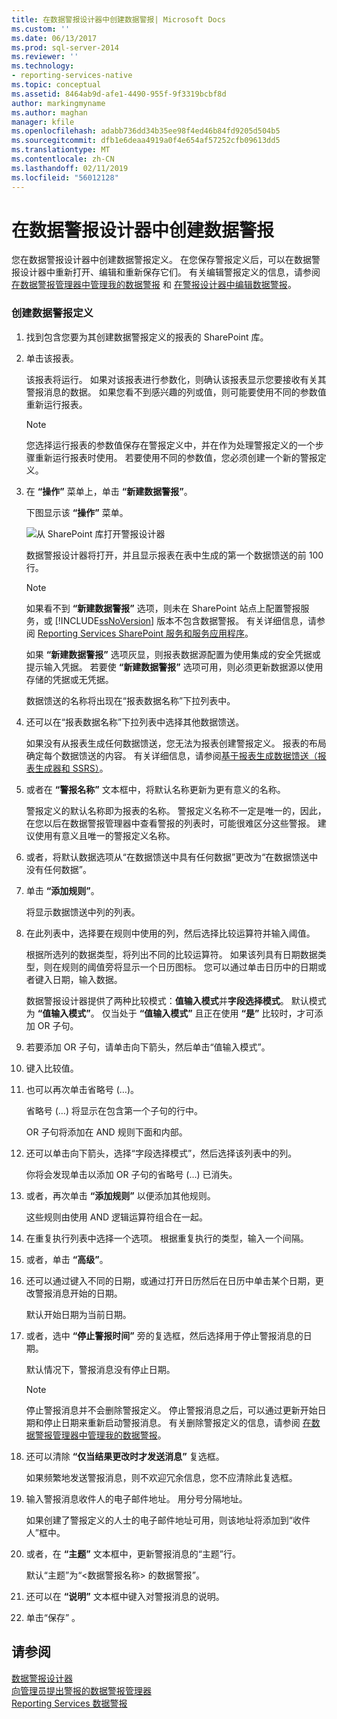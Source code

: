 ```yaml
---
title: 在数据警报设计器中创建数据警报| Microsoft Docs
ms.custom: ''
ms.date: 06/13/2017
ms.prod: sql-server-2014
ms.reviewer: ''
ms.technology:
- reporting-services-native
ms.topic: conceptual
ms.assetid: 8464ab9d-afe1-4490-955f-9f3319bcbf8d
author: markingmyname
ms.author: maghan
manager: kfile
ms.openlocfilehash: adabb736dd34b35ee98f4ed46b84fd9205d504b5
ms.sourcegitcommit: dfb1e6deaa4919a0f4e654af57252cfb09613dd5
ms.translationtype: MT
ms.contentlocale: zh-CN
ms.lasthandoff: 02/11/2019
ms.locfileid: "56012128"
---
```

# <a name="create-a-data-alert-in-data-alert-designer"></a>在数据警报设计器中创建数据警报
  您在数据警报设计器中创建数据警报定义。 在您保存警报定义后，可以在数据警报设计器中重新打开、编辑和重新保存它们。 有关编辑警报定义的信息，请参阅 [在数据警报管理器中管理我的数据警报](manage-my-data-alerts-in-data-alert-manager.md) 和 [在警报设计器中编辑数据警报](edit-a-data-alert-in-alert-designer.md)。  
  
### <a name="to-create-a-data-alert-definition"></a>创建数据警报定义  
  
1.  找到包含您要为其创建数据警报定义的报表的 SharePoint 库。  
  
2.  单击该报表。  
  
     该报表将运行。 如果对该报表进行参数化，则确认该报表显示您要接收有关其警报消息的数据。 如果您看不到感兴趣的列或值，则可能要使用不同的参数值重新运行报表。  
  
    > [!NOTE]  
    >  您选择运行报表的参数值保存在警报定义中，并在作为处理警报定义的一个步骤重新运行报表时使用。 若要使用不同的参数值，您必须创建一个新的警报定义。  
  
3.  在 **“操作”** 菜单上，单击 **“新建数据警报”**。  
  
     下图显示该 **“操作”** 菜单。  
  
     ![从 SharePoint 库打开警报设计器](media/rs-openalertdesigneriw.gif "Open Alert Designer from SharePoint library")  
  
     数据警报设计器将打开，并且显示报表在表中生成的第一个数据馈送的前 100 行。  
  
    > [!NOTE]  
    >  如果看不到 **“新建数据警报”** 选项，则未在 SharePoint 站点上配置警报服务，或 [!INCLUDE[ssNoVersion](../includes/ssnoversion-md.md)] 版本不包含数据警报。 有关详细信息，请参阅 [Reporting Services SharePoint 服务和服务应用程序](../../2014/reporting-services/reporting-services-sharepoint-service-and-service-applications.md)。  
    >   
    >  如果 **“新建数据警报”** 选项灰显，则报表数据源配置为使用集成的安全凭据或提示输入凭据。 若要使 **“新建数据警报”** 选项可用，则必须更新数据源以使用存储的凭据或无凭据。  
  
     数据馈送的名称将出现在“报表数据名称”下拉列表中。  
  
4.  还可以在“报表数据名称”下拉列表中选择其他数据馈送。  
  
     如果没有从报表生成任何数据馈送，您无法为报表创建警报定义。 报表的布局确定每个数据馈送的内容。 有关详细信息，请参阅[基于报表生成数据馈送（报表生成器和 SSRS）](report-builder/generating-data-feeds-from-reports-report-builder-and-ssrs.md)。  
  
5.  或者在 **“警报名称”** 文本框中，将默认名称更新为更有意义的名称。  
  
     警报定义的默认名称即为报表的名称。 警报定义名称不一定是唯一的，因此，在您以后在数据警报管理器中查看警报的列表时，可能很难区分这些警报。 建议使用有意义且唯一的警报定义名称。  
  
6.  或者，将默认数据选项从“在数据馈送中具有任何数据”更改为“在数据馈送中没有任何数据”。  
  
7.  单击 **“添加规则”**。  
  
     将显示数据馈送中列的列表。  
  
8.  在此列表中，选择要在规则中使用的列，然后选择比较运算符并输入阈值。  
  
     根据所选列的数据类型，将列出不同的比较运算符。 如果该列具有日期数据类型，则在规则的阈值旁将显示一个日历图标。 您可以通过单击日历中的日期或者键入日期，输入数据。  
  
     数据警报设计器提供了两种比较模式：**值输入模式**并**字段选择模式**。 默认模式为 **“值输入模式”**。 仅当处于 **“值输入模式”** 且正在使用 **“是”** 比较时，才可添加 OR 子句。  
  
9. 若要添加 OR 子句，请单击向下箭头，然后单击“值输入模式”。  
  
10. 键入比较值。  
  
11. 也可以再次单击省略号 (…)。  
  
     省略号 (…) 将显示在包含第一个子句的行中。  
  
     OR 子句将添加在 AND 规则下面和内部。  
  
12. 还可以单击向下箭头，选择“字段选择模式”，然后选择该列表中的列。  
  
     你将会发现单击以添加 OR 子句的省略号 (…) 已消失。  
  
13. 或者，再次单击 **“添加规则”** 以便添加其他规则。  
  
     这些规则由使用 AND 逻辑运算符组合在一起。  
  
14. 在重复执行列表中选择一个选项。 根据重复执行的类型，输入一个间隔。  
  
15. 或者，单击 **“高级”**。  
  
16. 还可以通过键入不同的日期，或通过打开日历然后在日历中单击某个日期，更改警报消息开始的日期。  
  
     默认开始日期为当前日期。  
  
17. 或者，选中 **“停止警报时间”** 旁的复选框，然后选择用于停止警报消息的日期。  
  
     默认情况下，警报消息没有停止日期。  
  
    > [!NOTE]  
    >  停止警报消息并不会删除警报定义。 停止警报消息之后，可以通过更新开始日期和停止日期来重新启动警报消息。 有关删除警报定义的信息，请参阅 [在数据警报管理器中管理我的数据警报](manage-my-data-alerts-in-data-alert-manager.md)。  
  
18. 还可以清除 **“仅当结果更改时才发送消息”** 复选框。  
  
     如果频繁地发送警报消息，则不欢迎冗余信息，您不应清除此复选框。  
  
19. 输入警报消息收件人的电子邮件地址。 用分号分隔地址。  
  
     如果创建了警报定义的人士的电子邮件地址可用，则该地址将添加到“收件人”框中。  
  
20. 或者，在 **“主题”** 文本框中，更新警报消息的“主题”行。  
  
     默认“主题”为“\<数据警报名称> 的数据警报”。  
  
21. 还可以在 **“说明”** 文本框中键入对警报消息的说明。  
  
22. 单击“保存” 。  
  
## <a name="see-also"></a>请参阅  
 [数据警报设计器](../../2014/reporting-services/data-alert-designer.md)   
 [向管理员提出警报的数据警报管理器](../../2014/reporting-services/data-alert-manager-for-alerting-administrators.md)   
 [Reporting Services 数据警报](../ssms/agent/alerts.md)  
  
  
